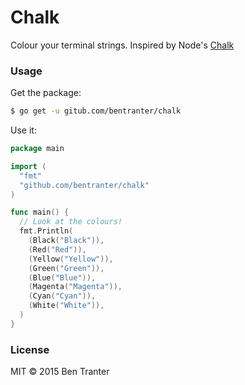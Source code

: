# Chalk

Colour your terminal strings. Inspired by Node's [Chalk](https://github.com/chalk/chalk)

### Usage

Get the package:

```bash
$ go get -u gitub.com/bentranter/chalk
```

Use it:

```go
package main

import (
  "fmt"
  "github.com/bentranter/chalk"
)

func main() {
  // Look at the colours!
  fmt.Println(
    (Black("Black")),
    (Red("Red")),
    (Yellow("Yellow")),
    (Green("Green")),
    (Blue("Blue")),
    (Magenta("Magenta")),
    (Cyan("Cyan")),
    (White("White")),
  )
}
```

### License

MIT &copy; 2015 Ben Tranter